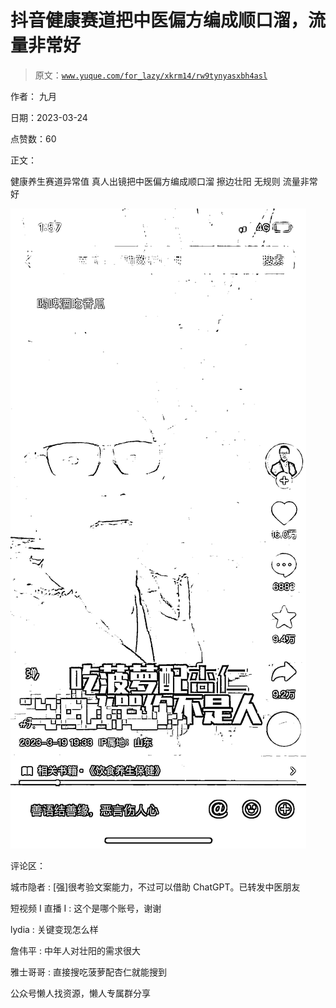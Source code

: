 # 抖音健康赛道把中医偏方编成顺口溜，流量非常好

> 原文：[`www.yuque.com/for_lazy/xkrm14/rw9tynyasxbh4asl`](https://www.yuque.com/for_lazy/xkrm14/rw9tynyasxbh4asl)

作者： 九月

日期：2023-03-24

点赞数：60

正文：

健康养生赛道异常值 真人出镜把中医偏方编成顺口溜 擦边壮阳 无规则 流量非常好

![](img/0134128d21471808b0e29d9dcfb1da3b.png)  

评论区：

城市隐者 : [强]很考验文案能力，不过可以借助 ChatGPT。已转发中医朋友

短视频 I 直播 I : 这个是哪个账号，谢谢

lydia : 关键变现怎么样

詹伟平 : 中年人对壮阳的需求很大

雅士哥哥 : 直接搜吃菠萝配杏仁就能搜到

公众号懒人找资源，懒人专属群分享

